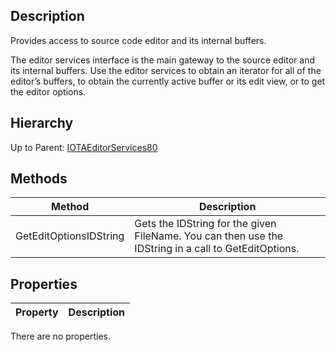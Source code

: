 ## Description
Provides access to source code editor and its internal buffers. 

The editor services interface is the main gateway to the source editor and its internal buffers. Use the editor services to obtain an iterator for all of the editor’s buffers, to obtain the currently active buffer or its edit view, or to get the editor options.

## Hierarchy
Up to Parent: [IOTAEditorServices80](IOTAEditorServices80)

## Methods
| Method | Description |
| ------------- | ------------- |
| GetEditOptionsIDString | Gets the IDString for the given FileName. You can then use the IDString in a call to GetEditOptions.|

## Properties
| Property | Description |
| ------------- | ------------- |
There are no properties.
